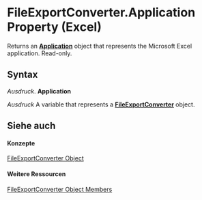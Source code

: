 
# FileExportConverter.Application Property (Excel)

Returns an  **[Application](19b73597-5cf9-4f56-8227-b5211f657f6f.md)** object that represents the Microsoft Excel application. Read-only.


## Syntax

 _Ausdruck_. **Application**

 _Ausdruck_ A variable that represents a **[FileExportConverter](299f018e-0dfa-c101-7538-4a285918ac20.md)** object.


## Siehe auch


#### Konzepte


[FileExportConverter Object](299f018e-0dfa-c101-7538-4a285918ac20.md)
#### Weitere Ressourcen


[FileExportConverter Object Members](http://msdn.microsoft.com/library/f1ba5cfe-99f8-c6f7-c8c8-f4122d8cde6b%28Office.15%29.aspx)